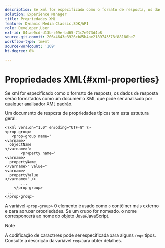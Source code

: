 ```yaml
---
description: Se xml for especificado como o formato de resposta, os dados de resposta serão formatados como um documento XML que pode ser analisado por qualquer analisador XML padrão.
solution: Experience Manager
title: Propriedades XML
feature: Dynamic Media Classic,SDK/API
role: Developer,User
exl-id: 84cae0cd-d13b-409e-bd65-71c7e973d4b8
source-git-commit: 206e4643e3926cb85b4be2189743578f88180be7
workflow-type: tm+mt
source-wordcount: '109'
ht-degree: 0%

---
```


# Propriedades XML{#xml-properties}

Se xml for especificado como o formato de resposta, os dados de resposta serão formatados como um documento XML que pode ser analisado por qualquer analisador XML padrão.

Um documento de resposta de propriedades típicas tem esta estrutura geral:

```
<?xml version="1.0" encoding="UTF-8" ?>
<prop-group>
   <prop-group name="
<varname>
  objectName
</varname>">
       <property name="
<varname>
  propertyName
</varname>" value="
<varname>
  propertyValue
</varname>" />
       ...
    </prop-group>
 ...
</prop-group>
```

A variável `<prop-group>` O elemento é usado como o contêiner mais externo e para agrupar propriedades. Se um grupo for nomeado, o nome corresponderá ao nome do objeto Java/JavaScript.

>[!NOTE]
>
>A codificação de caracteres pode ser especificada para alguns `req=` tipos. Consulte a descrição da variável `req=`para obter detalhes.
